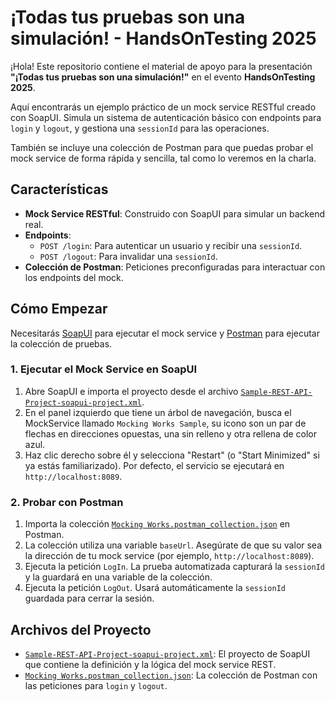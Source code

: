 # ¡Todas tus pruebas son una simulación! - HandsOnTesting 2025

¡Hola! Este repositorio contiene el material de apoyo para la presentación **"¡Todas tus pruebas son una simulación!"** en el evento **HandsOnTesting 2025**.

Aquí encontrarás un ejemplo práctico de un mock service RESTful creado con SoapUI. Simula un sistema de autenticación básico con endpoints para `login` y `logout`, y gestiona una `sessionId` para las operaciones.

También se incluye una colección de Postman para que puedas probar el mock service de forma rápida y sencilla, tal como lo veremos en la charla.

## Características

*   **Mock Service RESTful**: Construido con SoapUI para simular un backend real.
*   **Endpoints**:
    *   `POST /login`: Para autenticar un usuario y recibir una `sessionId`.
    *   `POST /logout`: Para invalidar una `sessionId`.
*   **Colección de Postman**: Peticiones preconfiguradas para interactuar con los endpoints del mock.

## Cómo Empezar

Necesitarás [SoapUI](https://www.soapui.org/) para ejecutar el mock service y [Postman](https://www.postman.com/) para ejecutar la colección de pruebas.

### 1. Ejecutar el Mock Service en SoapUI

1.  Abre SoapUI e importa el proyecto desde el archivo [`Sample-REST-API-Project-soapui-project.xml`](Sample-REST-API-Project-soapui-project.xml).
2.  En el panel izquierdo que tiene un árbol de navegación, busca el MockService llamado `Mocking Works Sample`, su icono son un par de flechas en direcciones opuestas, una sin relleno y otra rellena de color azul.
3.  Haz clic derecho sobre él y selecciona "Restart" (o "Start Minimized" si ya estás familiarizado). Por defecto, el servicio se ejecutará en `http://localhost:8089`.

### 2. Probar con Postman

1.  Importa la colección [`Mocking Works.postman_collection.json`](Mocking%20Works.postman_collection.json) en Postman.
2.  La colección utiliza una variable `baseUrl`. Asegúrate de que su valor sea la dirección de tu mock service (por ejemplo, `http://localhost:8089`).
3.  Ejecuta la petición `LogIn`. La prueba automatizada capturará la `sessionId` y la guardará en una variable de la colección.
4.  Ejecuta la petición `LogOut`. Usará automáticamente la `sessionId` guardada para cerrar la sesión.

## Archivos del Proyecto

*   [`Sample-REST-API-Project-soapui-project.xml`](Sample-REST-API-Project-soapui-project.xml): El proyecto de SoapUI que contiene la definición y la lógica del mock service REST.
*   [`Mocking Works.postman_collection.json`](Mocking%20Works.postman_collection.json): La colección de Postman con las peticiones para `login` y `logout`.